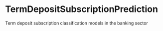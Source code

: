 # TermDepositSubscriptionPrediction
Term deposit subscription classification models in the banking sector
